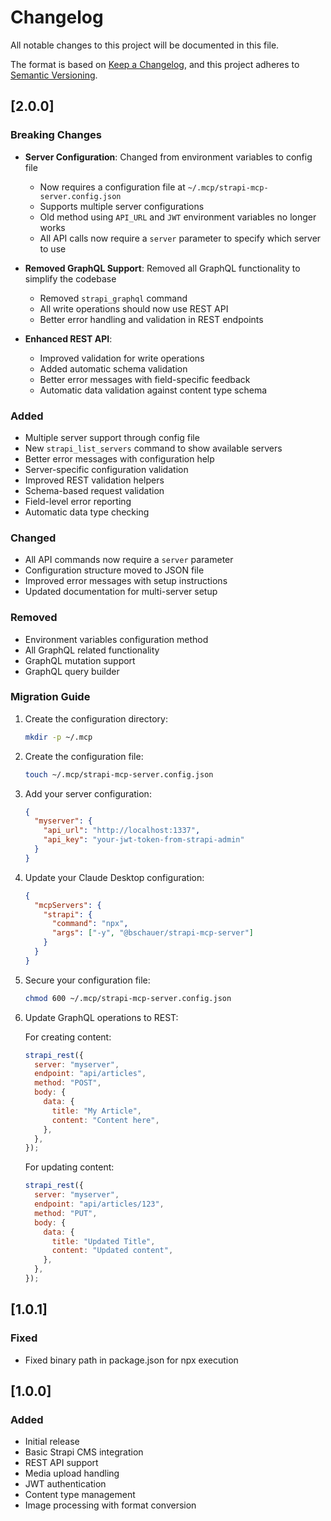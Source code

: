 # Changelog

All notable changes to this project will be documented in this file.

The format is based on [Keep a Changelog](https://keepachangelog.com/en/1.0.0/),
and this project adheres to [Semantic Versioning](https://semver.org/spec/v2.0.0.html).

## [2.0.0]

### Breaking Changes

- **Server Configuration**: Changed from environment variables to config file

  - Now requires a configuration file at `~/.mcp/strapi-mcp-server.config.json`
  - Supports multiple server configurations
  - Old method using `API_URL` and `JWT` environment variables no longer works
  - All API calls now require a `server` parameter to specify which server to use

- **Removed GraphQL Support**: Removed all GraphQL functionality to simplify the codebase

  - Removed `strapi_graphql` command
  - All write operations should now use REST API
  - Better error handling and validation in REST endpoints

- **Enhanced REST API**:
  - Improved validation for write operations
  - Added automatic schema validation
  - Better error messages with field-specific feedback
  - Automatic data validation against content type schema

### Added

- Multiple server support through config file
- New `strapi_list_servers` command to show available servers
- Better error messages with configuration help
- Server-specific configuration validation
- Improved REST validation helpers
- Schema-based request validation
- Field-level error reporting
- Automatic data type checking

### Changed

- All API commands now require a `server` parameter
- Configuration structure moved to JSON file
- Improved error messages with setup instructions
- Updated documentation for multi-server setup

### Removed

- Environment variables configuration method
- All GraphQL related functionality
- GraphQL mutation support
- GraphQL query builder

### Migration Guide

1. Create the configuration directory:

   ```bash
   mkdir -p ~/.mcp
   ```

2. Create the configuration file:

   ```bash
   touch ~/.mcp/strapi-mcp-server.config.json
   ```

3. Add your server configuration:

   ```json
   {
     "myserver": {
       "api_url": "http://localhost:1337",
       "api_key": "your-jwt-token-from-strapi-admin"
     }
   }
   ```

4. Update your Claude Desktop configuration:

   ```json
   {
     "mcpServers": {
       "strapi": {
         "command": "npx",
         "args": ["-y", "@bschauer/strapi-mcp-server"]
       }
     }
   }
   ```

5. Secure your configuration file:

   ```bash
   chmod 600 ~/.mcp/strapi-mcp-server.config.json
   ```

6. Update GraphQL operations to REST:

   For creating content:

   ```javascript
   strapi_rest({
     server: "myserver",
     endpoint: "api/articles",
     method: "POST",
     body: {
       data: {
         title: "My Article",
         content: "Content here",
       },
     },
   });
   ```

   For updating content:

   ```javascript
   strapi_rest({
     server: "myserver",
     endpoint: "api/articles/123",
     method: "PUT",
     body: {
       data: {
         title: "Updated Title",
         content: "Updated content",
       },
     },
   });
   ```

## [1.0.1]

### Fixed

- Fixed binary path in package.json for npx execution

## [1.0.0]

### Added

- Initial release
- Basic Strapi CMS integration
- REST API support
- Media upload handling
- JWT authentication
- Content type management
- Image processing with format conversion
